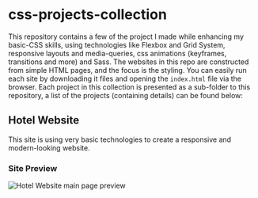 # css-projects-collection

This repository contains a few of the project I made while enhancing my basic-CSS skills, using technologies like Flexbox and Grid System, responsive layouts and media-queries, css animations (keyframes, transitions and more) and Sass.
The websites in this repo are constructed from simple HTML pages, and the focus is the styling. You can easily run each site by downloading it files and opening the `index.html` file via the browser.
Each project in this collection is presented as a sub-folder to this repository, a list of the projects (containing details) can be found below:

## Hotel Website
This site is using very basic technologies to create a responsive and modern-looking website.

### Site Preview
![Hotel Website main page preview](https://user-images.githubusercontent.com/52624380/177014912-dfa0a9e1-199a-4144-9673-d5178bf3ff7a.png)
